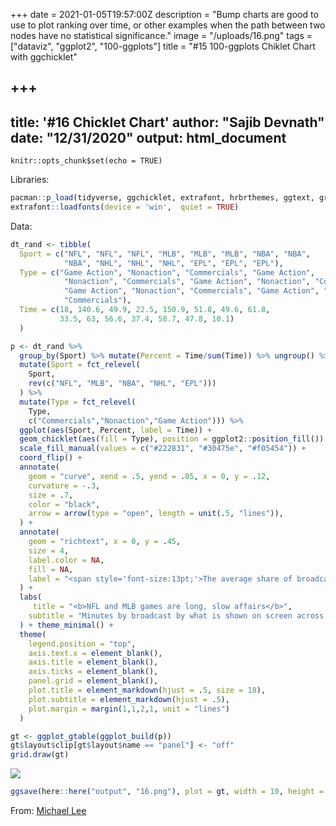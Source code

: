 +++
date = 2021-01-05T19:57:00Z
description = "Bump charts are good to use to plot ranking over time, or other examples when the path between two nodes have no statistical significance."
image = "/uploads/16.png"
tags = ["dataviz", "ggplot2", "100-ggplots"]
title = "#15 100-ggplots Chiklet Chart with ggchicklet"

+++
---
title: '#16 Chicklet Chart'
author: "Sajib Devnath"
date: "12/31/2020"
output: html_document
---

```{r setup, include=FALSE}
knitr::opts_chunk$set(echo = TRUE)
```


Libraries:

```r
pacman::p_load(tidyverse, ggchicklet, extrafont, hrbrthemes, ggtext, grid)
extrafont::loadfonts(device = 'win',  quiet = TRUE)
```


Data: 

```r
dt_rand <- tibble(
  Sport = c("NFL", "NFL", "NFL", "MLB", "MLB", "MLB", "NBA", "NBA",
            "NBA", "NHL", "NHL", "NHL", "EPL", "EPL", "EPL"),
  Type = c("Game Action", "Nonaction", "Commercials", "Game Action", 
            "Nonaction", "Commercials", "Game Action", "Nonaction", "Commercials", 
            "Game Action", "Nonaction", "Commercials", "Game Action", "Nonaction", 
            "Commercials"),
  Time = c(18, 140.6, 49.9, 22.5, 150.9, 51.8, 49.6, 61.8,
           33.5, 63, 56.6, 37.4, 58.7, 47.8, 10.1)
  )
```




```r
p <- dt_rand %>% 
  group_by(Sport) %>% mutate(Percent = Time/sum(Time)) %>% ungroup() %>% 
  mutate(Sport = fct_relevel(
    Sport,
    rev(c("NFL", "MLB", "NBA", "NHL", "EPL")))
  ) %>% 
  mutate(Type = fct_relevel(
    Type,
    c("Commercials","Nonaction","Game Action"))) %>% 
  ggplot(aes(Sport, Percent, label = Time)) +
  geom_chicklet(aes(fill = Type), position = ggplot2::position_fill()) +
  scale_fill_manual(values = c("#222831", "#30475e", "#f05454")) +
  coord_flip() +
  annotate(
    geom = "curve", xend = .5, yend = .05, x = 0, y = .12,
    curvature = -.3,
    size = .7,
    color = "black",
    arrow = arrow(type = "open", length = unit(.5, "lines")),
  ) +
  annotate(
    geom = "richtext", x = 0, y = .45, 
    size = 4,
    label.color = NA,
    fill = NA,
    label = "<span style='font-size:13pt;'>The average share of broadcast time showing <strong style='color:#FA759F'>GAME ACTION</strong> is highest in<br>the English Premier League - but there is more total action in an average<br>National Hockey League game, which lasts longer.</span>"
  ) +
  labs(
     title = "<b>NFL and MLB games are long, slow affairs</b>",
    subtitle = "Minutes by broadcast by what is shown on screen across five major men's sports leagues"
  ) + theme_minimal() +
  theme(
    legend.position = "top", 
    axis.text.x = element_blank(),
    axis.title = element_blank(),
    axis.ticks = element_blank(),
    panel.grid = element_blank(),
    plot.title = element_markdown(hjust = .5, size = 18),
    plot.subtitle = element_markdown(hjust = .5),
    plot.margin = margin(1,1,2,1, unit = "lines")
  ) 

gt <- ggplot_gtable(ggplot_build(p))
gt$layout$clip[gt$layout$name == "panel"] <- "off"
grid.draw(gt)

```

![](/uploads/16.png)

```r
ggsave(here::here("output", "16.png"), plot = gt, width = 10, height = 5, type="cairo", dpi = 600)
```


From: [Michael Lee](https://www.mikelee.co/posts/2020-02-08-recreate-fivethirtyeight-chicklet-stacked-bar-chart-in-ggplot2/)

